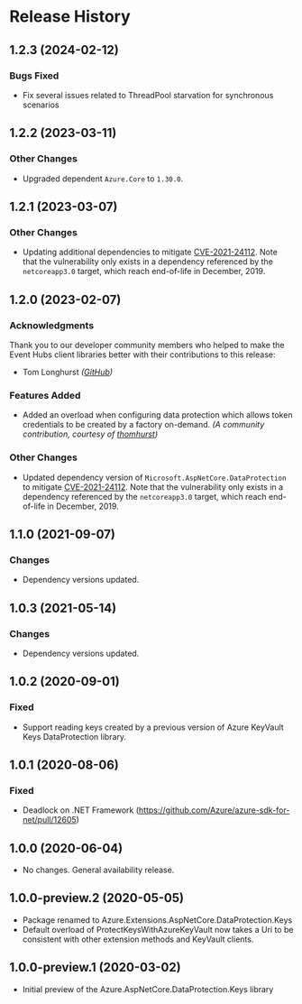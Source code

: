 # Release History

## 1.2.3 (2024-02-12)

### Bugs Fixed

- Fix several issues related to ThreadPool starvation for synchronous scenarios

## 1.2.2 (2023-03-11)

### Other Changes

- Upgraded dependent `Azure.Core` to `1.30.0`.

## 1.2.1 (2023-03-07)

### Other Changes

- Updating additional dependencies to mitigate [CVE-2021-24112](https://msrc.microsoft.com/update-guide/vulnerability/CVE-2021-24112).  Note that the vulnerability only exists in a dependency referenced by the `netcoreapp3.0` target, which reach end-of-life in December, 2019.

## 1.2.0 (2023-02-07)

### Acknowledgments

Thank you to our developer community members who helped to make the Event Hubs client libraries better with their contributions to this release:

- Tom Longhurst _([GitHub](https://github.com/thomhurst))_

### Features Added

- Added an overload when configuring data protection which allows token credentials to be created by a factory on-demand.  _(A community contribution, courtesy of [thomhurst](https://github.com/thomhurst))_

### Other Changes

- Updated dependency version of `Microsoft.AspNetCore.DataProtection` to mitigate [CVE-2021-24112](https://msrc.microsoft.com/update-guide/vulnerability/CVE-2021-24112).  Note that the vulnerability only exists in a dependency referenced by the `netcoreapp3.0` target, which reach end-of-life in December, 2019.

## 1.1.0 (2021-09-07)

### Changes

- Dependency versions updated.

## 1.0.3 (2021-05-14)

### Changes

- Dependency versions updated.

## 1.0.2 (2020-09-01)

### Fixed

- Support reading keys created by a previous version of Azure KeyVault Keys DataProtection library.

## 1.0.1 (2020-08-06)

### Fixed

- Deadlock on .NET Framework (https://github.com/Azure/azure-sdk-for-net/pull/12605)

## 1.0.0 (2020-06-04)

- No changes. General availability release.

## 1.0.0-preview.2 (2020-05-05)

- Package renamed to Azure.Extensions.AspNetCore.DataProtection.Keys
- Default overload of ProtectKeysWithAzureKeyVault now takes a Uri to be consistent with other extension methods and KeyVault clients.

## 1.0.0-preview.1 (2020-03-02)

- Initial preview of the Azure.AspNetCore.DataProtection.Keys library
